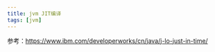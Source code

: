 ```yaml
---
title: jvm JIT编译
tags: [jvm]
---
```


参考：https://www.ibm.com/developerworks/cn/java/j-lo-just-in-time/